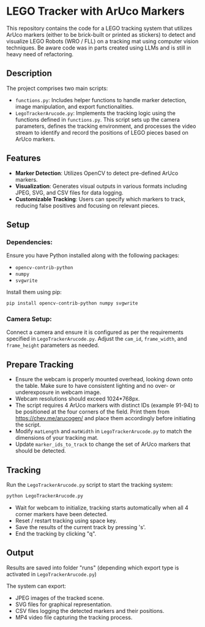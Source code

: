 # LEGO Tracker with ArUco Markers

This repository contains the code for a LEGO tracking system that utilizes ArUco markers (either to be brick-built or printed as stickers) to detect and visualize LEGO Robots (WRO / FLL) on a tracking mat using computer vision techniques. Be aware code was in parts created using LLMs and is still in heavy need of refactoring.

## Description

The project comprises two main scripts:
- `functions.py`: Includes helper functions to handle marker detection, image manipulation, and export functionalities.
- `LegoTrackerArucode.py`: Implements the tracking logic using the functions defined in `functions.py`. This script sets up the camera parameters, defines the tracking environment, and processes the video stream to identify and record the positions of LEGO pieces based on ArUco markers.

## Features

- **Marker Detection**: Utilizes OpenCV to detect pre-defined ArUco markers.
- **Visualization**: Generates visual outputs in various formats including JPEG, SVG, and CSV files for data logging.
- **Customizable Tracking**: Users can specify which markers to track, reducing false positives and focusing on relevant pieces.

## Setup

### Dependencies:  
   Ensure you have Python installed along with the following packages:
   - `opencv-contrib-python`
   - `numpy`
   - `svgwrite`

   Install them using pip:
   ```bash
   pip install opencv-contrib-python numpy svgwrite
   ```

### Camera Setup:  
   Connect a camera and ensure it is configured as per the requirements specified in `LegoTrackerArucode.py`. Adjust the `cam_id`, `frame_width`, and `frame_height` parameters as needed.


## Prepare Tracking
- Ensure the webcam is properly mounted overhead, looking down onto the table. Make sure to have consistent lighting and no over- or underexposure in webcam image.
- Webcam resolutions should exceed 1024*768px.
- The script requires 4 ArUco markers with distinct IDs (example 91-94) to be positioned at the four corners of the field. Print them from https://chev.me/arucogen/ and place them accordingly before initiating the script.
- Modify `matLength` and `matWidth` in `LegoTrackerArucode.py` to match the dimensions of your tracking mat.
- Update `marker_ids_to_track` to change the set of ArUco markers that should be detected.


## Tracking
Run the `LegoTrackerArucode.py` script to start the tracking system:
```bash
python LegoTrackerArucode.py
```
- Wait for webcam to initialize, tracking starts automatically when all 4 corner markers have been detected.
- Reset / restart tracking using space key.
- Save the results of the current track by pressing 's'.
- End the tracking by clicking "q". 

## Output

Results are saved into folder "runs" (depending which export type is activated in `LegoTrackerArucode.py`)

The system can export:
- JPEG images of the tracked scene.
- SVG files for graphical representation.
- CSV files logging the detected markers and their positions.
- MP4 video file capturing the tracking process.
